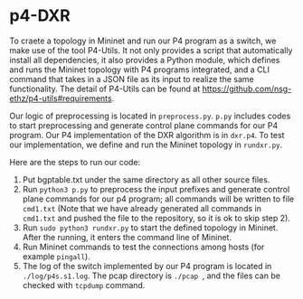 # p4-DXR
To craete a topology in Mininet and run our P4 program as a switch, we make use of the tool P4-Utils. It not only provides a script that automatically install all dependencies, it also provides a Python module, which defines and runs the Mininet topology with P4 programs integrated, and a CLI command that takes in a JSON file as its input to realize the same functionality. The detail of P4-Utils can be found at https://github.com/nsg-ethz/p4-utils#requirements.

Our logic of preprocessing is located in ``` preprocess.py ```. ``` p.py ``` includes codes to start preprocessing and generate control plane commands for our P4 program. Our P4 implementation of the DXR algorithm is in ``` dxr.p4 ```. To test our implementation, we define and run the Mininet topology in ``` rundxr.py ```.

Here are the steps to run our code:
1. Put bgptable.txt under the same directory as all other source files.
2. Run ``` python3 p.py ``` to preprocess the input prefixes and generate control plane commands for our p4 program; all commands will be written to file ``` cmd1.txt ``` (Note that we have already generated all commands in ``` cmd1.txt ``` and pushed the file to the repository, so it is ok to skip step 2).
3. Run ``` sudo python3 rundxr.py ``` to start the defined topology in Mininet. After the running, it enters the command line of Mininet.
4. Run Mininet commands to test the connections among hosts (for example ``` pingall ```).
5. The log of the switch implemented by our P4 program is located in ``` ./log/p4s.s1.log ```. The pcap directory is ```./pcap ```, and the files can be checked with ``` tcpdump ``` command.
